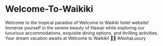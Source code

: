 # Welcome-To-Waikiki
Welcome to the tropical paradise of Welcome to Waikiki hotel website! Immerse yourself in the serene beauty of Hawaii while exploring our luxurious accommodations, exquisite dining options, and thrilling activities. Your dream vacation awaits at Welcome to Waikiki! 🌺🏨 #AlohaLuxury
